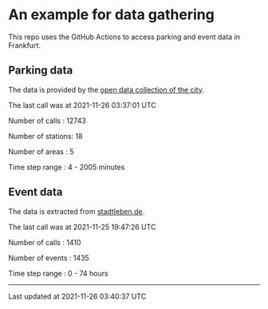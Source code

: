# An example for data gathering

This repo uses the GitHub Actions to access parking and event data in Frankfurt.

## Parking data
The data is provided by the [open data collection of the city](https://www.offenedaten.frankfurt.de/).

The last call was at 2021-11-26 03:37:01 UTC

Number of calls   : 12743

Number of stations:    18

Number of areas   :     5

Time step range   :     4 -  2005 minutes


## Event data
The data is extracted from [stadtleben.de](https://stadtleben.de/frankfurt/).

The last call was at 2021-11-25 19:47:26 UTC

Number of calls   : 1410

Number of events  : 1435

Time step range   :    0 -   74 hours


----

Last updated at 2021-11-26 03:40:37 UTC
